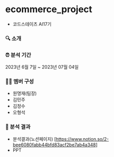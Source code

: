 # ecommerce_project
 - 코드스테이츠 AI17기

### 🔍 소개


### ⏰ 분석 기간
2023년 6월 7일 ~ 2023년 07월 04일  

### 👩‍💻 멤버 구성
- 원명재(팀장)
- 김민주
- 김정수
- 오형석  

### 📌 분석 결과
- 분석결과(노션페이지) [https://www.notion.so/2-bee6080fabb44bfd83acf2be7ab4a348]
- PPT
